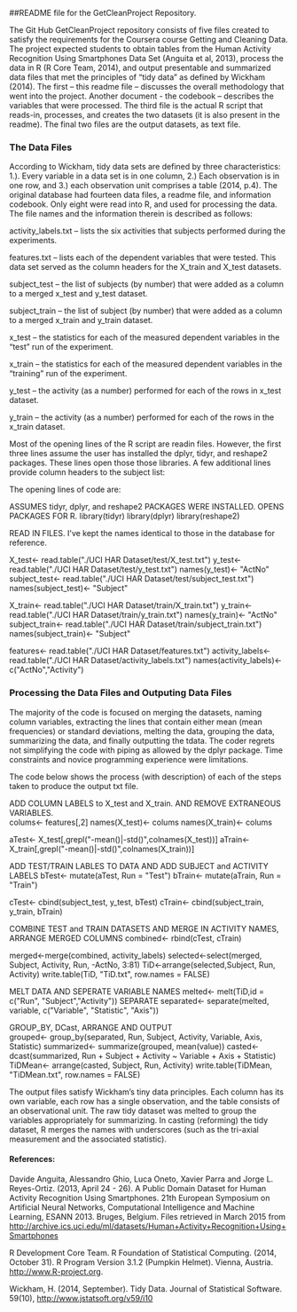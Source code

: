 ##README file for the GetCleanProject Repository.

The Git Hub GetCleanProject repository consists of five files created to satisfy the requirements for the Coursera course Getting and Cleaning Data.  The project expected students to obtain tables from the Human Activity Recognition Using Smartphones Data Set (Anguita et al, 2013), process the data in R (R Core Team, 2014), and output presentable and summarized data files that met the principles of “tidy data” as defined by Wickham (2014).  The first – this readme file – discusses the overall methodology that went into the project.  Another document - the codebook – describes the variables that were processed.  The third file is the actual R script that reads-in, processes, and creates the two datasets (it is also present in the readme).  The final two files are the output datasets, as text file.

### The Data Files

According to Wickham, tidy data sets are defined by three characteristics: 1.).  Every variable in a data set is in one column, 2.) Each observation is in one row, and 3.) each observation unit comprises a table (2014, p.4).  The original database had fourteen data files, a readme file, and information codebook.  Only eight were read into R, and used for processing the data.  The file names and the information therein is described as follows:

activity_labels.txt – lists the six activities that subjects performed during the experiments.

features.txt – lists each of the dependent variables that were tested.  This data set served as the column headers for the X_train and X_test datasets.

subject_test – the list of subjects (by number) that were added as a column to a merged x_test and y_test dataset.

subject_train – the list of subject (by number) that were added as a column to a merged x_train and y_train dataset.  

x_test – the statistics for each of the measured dependent variables in the “test” run of the experiment.

x_train – the statistics for each of the measured dependent variables in the “training” run of the experiment.

y_test – the activity (as a number) performed for each of the rows in x_test dataset.

y_train – the activity (as a number) performed for each of the rows in the x_train dataset.

Most of the opening lines of the R script are readin files.  However, the first three lines assume the user has installed the dplyr, tidyr, and reshape2 packages.  These lines open those those libraries.  A few additional lines provide column headers to the subject list:

The opening lines of code are:


ASSUMES tidyr, dplyr, and reshape2 PACKAGES WERE INSTALLED. OPENS PACKAGES FOR R.
library(tidyr)
library(dplyr)
library(reshape2)

READ IN FILES. I've kept the names identical to those in the database for reference.

  X_test<- read.table("./UCI HAR Dataset/test/X_test.txt")
  y_test<- read.table("./UCI HAR Dataset/test/y_test.txt")
  names(y_test)<- "ActNo"
  subject_test<- read.table("./UCI HAR Dataset/test/subject_test.txt")
  names(subject_test)<- "Subject"
  
  X_train<- read.table("./UCI HAR Dataset/train/X_train.txt")
  y_train<- read.table("./UCI HAR Dataset/train/y_train.txt")
  names(y_train)<- "ActNo"
  subject_train<- read.table("./UCI HAR Dataset/train/subject_train.txt")
  names(subject_train)<- "Subject"
  
  features<- read.table("./UCI HAR Dataset/features.txt")
  activity_labels<- read.table("./UCI HAR Dataset/activity_labels.txt")
  names(activity_labels)<- c("ActNo","Activity")  


### Processing the Data Files and Outputing Data Files

The majority of the code is focused on merging the datasets, naming column variables, extracting the lines that contain either mean (mean frequencies) or standard deviations, melting the data, grouping the data, summarizing the data, and finally outputting the tdata.  The coder regrets not simplifying the code with piping as allowed by the dplyr package.  Time constraints and novice programming experience were limitations.  

The code below shows the process (with description) of each of the steps taken to produce the output txt file.


ADD COLUMN LABELS to X_test and X_train.
AND REMOVE EXTRANEOUS VARIABLES.  
  colums<- features[,2]
  names(X_test)<- colums
  names(X_train)<- colums

  aTest<- X_test[,grepl("-mean()|-std()",colnames(X_test))]
  aTrain<- X_train[,grepl("-mean()|-std()",colnames(X_train))]
  
ADD TEST/TRAIN LABLES TO DATA AND
ADD SUBJECT and ACTIVITY LABELS
  bTest<- mutate(aTest, Run = "Test")
  bTrain<- mutate(aTrain, Run = "Train")
  
  cTest<- cbind(subject_test, y_test, bTest)
  cTrain<- cbind(subject_train, y_train, bTrain)

COMBINE TEST and TRAIN DATASETS
AND MERGE IN ACTIVITY NAMES, ARRANGE MERGED COLUMNS
  combined<- rbind(cTest, cTrain)

  merged<-merge(combined, activity_labels) 
  selected<-select(merged, Subject, Activity, Run, -ActNo, 3:81) 
  TiD<-arrange(selected,Subject, Run, Activity)
  write.table(TiD, "TiD.txt", row.names = FALSE)


 MELT DATA AND SEPERATE VARIABLE NAMES
  melted<- melt(TiD,id = c("Run", "Subject","Activity"))
SEPARATE 
  separated<- separate(melted, variable, c("Variable", "Statistic", "Axis"))

GROUP_BY, DCast, ARRANGE AND OUTPUT  
  grouped<- group_by(separated, Run, Subject, Activity, Variable, Axis, Statistic)
  summarized<- summarize(grouped, mean(value))
  casted<- dcast(summarized, Run + Subject + Activity ~ Variable + Axis + Statistic)  
  TiDMean<- arrange(casted, Subject, Run, Activity)
  write.table(TiDMean, "TiDMean.txt", row.names = FALSE)


The output files satisfy Wickham’s tiny data principles.  Each column has its own variable, each row has a single observation, and the table consists of an observational unit.  The raw tidy dataset was melted to group the variables appropriately for summarizing.  In casting (reforming) the tidy dataset, R merges the names with underscores (such as the tri-axial measurement and the associated statistic).  


#### References:

Davide Anguita, Alessandro Ghio, Luca Oneto, Xavier Parra and Jorge L. Reyes-Ortiz.  (2013, April 24 - 26).  A Public Domain Dataset for Human Activity Recognition Using Smartphones. 21th European Symposium on Artificial Neural Networks, Computational Intelligence and Machine Learning, ESANN 2013. Bruges, Belgium.  Files retrieved in March 2015 from http://archive.ics.uci.edu/ml/datasets/Human+Activity+Recognition+Using+Smartphones


R Development Core Team.  R Foundation of Statistical Computing.  (2014, October 31).  R Program Version 3.1.2  (Pumpkin Helmet).  Vienna, Austria.  http://www.R-project.org.

Wickham, H.  (2014, September).  Tidy Data.  Journal of Statistical Software.  59(10), 
http://www.jstatsoft.org/v59/i10 


